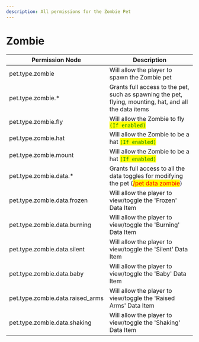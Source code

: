 ```yaml
---
description: All permissions for the Zombie Pet
---
```



# Zombie
| Permission Node | Description |
| - | - |
| pet.type.zombie | Will allow the player to spawn the Zombie pet |
| pet.type.zombie.* | Grants full access to the pet, such as spawning the pet, flying, mounting, hat, and all the data items |
| pet.type.zombie.fly | Will allow the Zombie to fly <mark style="color:green;">`(If enabled)`</mark> |
| pet.type.zombie.hat | Will allow the Zombie to be a hat <mark style="color:green;">`(If enabled)`</mark> |
| pet.type.zombie.mount | Will allow the Zombie to be a hat <mark style="color:green;">`(If enabled)`</mark> |
| pet.type.zombie.data.* | Grants full access to all the data toggles for modifying the pet (<mark style="color:red;">/pet data zombie</mark>) |
| pet.type.zombie.data.frozen | Will allow the player to view/toggle the 'Frozen' Data Item |
| pet.type.zombie.data.burning | Will allow the player to view/toggle the 'Burning' Data Item |
| pet.type.zombie.data.silent | Will allow the player to view/toggle the 'Silent' Data Item |
| pet.type.zombie.data.baby | Will allow the player to view/toggle the 'Baby' Data Item |
| pet.type.zombie.data.raised_arms | Will allow the player to view/toggle the 'Raised Arms' Data Item |
| pet.type.zombie.data.shaking | Will allow the player to view/toggle the 'Shaking' Data Item |

